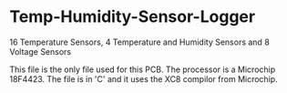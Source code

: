 # Temp-Humidity-Sensor-Logger
16 Temperature Sensors, 4 Temperature and Humidity Sensors and 8 Voltage Sensors

This file is the only file used for this PCB.   The processor is a Microchip 18F4423.   The file is in 'C' and it uses the XC8 compilor from Microchip.   
